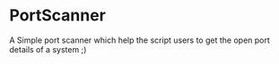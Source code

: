 # PortScanner
A Simple port scanner which help the script users to get the open port details of a system ;)

